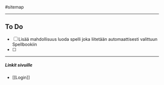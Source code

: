 #sitemap 

---
## To Do
- [ ] Lisää mahdollisuus luoda spelli joka liitetään automaattisesti valittuun Spellbookiin
- [ ] 
 

---
##### Linkit sivuille
- [[Login]]